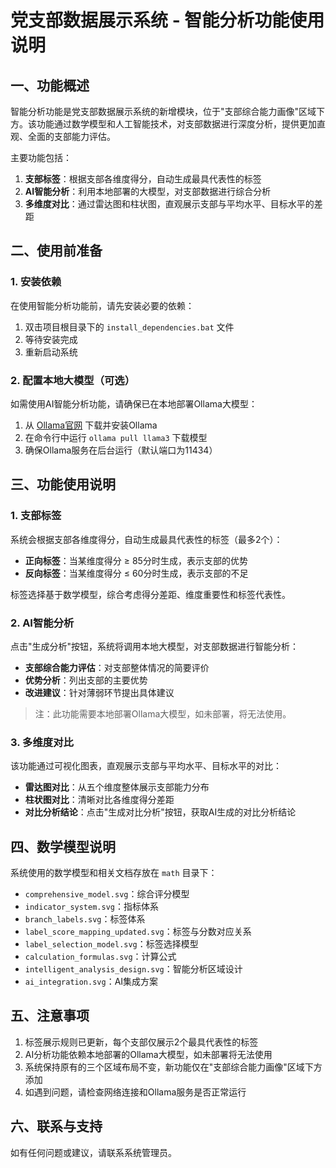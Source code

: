 # 党支部数据展示系统 - 智能分析功能使用说明

## 一、功能概述

智能分析功能是党支部数据展示系统的新增模块，位于"支部综合能力画像"区域下方。该功能通过数学模型和人工智能技术，对支部数据进行深度分析，提供更加直观、全面的支部能力评估。

主要功能包括：

1. **支部标签**：根据支部各维度得分，自动生成最具代表性的标签
2. **AI智能分析**：利用本地部署的大模型，对支部数据进行综合分析
3. **多维度对比**：通过雷达图和柱状图，直观展示支部与平均水平、目标水平的差距

## 二、使用前准备

### 1. 安装依赖

在使用智能分析功能前，请先安装必要的依赖：

1. 双击项目根目录下的 `install_dependencies.bat` 文件
2. 等待安装完成
3. 重新启动系统

### 2. 配置本地大模型（可选）

如需使用AI智能分析功能，请确保已在本地部署Ollama大模型：

1. 从 [Ollama官网](https://ollama.ai/) 下载并安装Ollama
2. 在命令行中运行 `ollama pull llama3` 下载模型
3. 确保Ollama服务在后台运行（默认端口为11434）

## 三、功能使用说明

### 1. 支部标签

系统会根据支部各维度得分，自动生成最具代表性的标签（最多2个）：

- **正向标签**：当某维度得分 ≥ 85分时生成，表示支部的优势
- **反向标签**：当某维度得分 ≤ 60分时生成，表示支部的不足

标签选择基于数学模型，综合考虑得分差距、维度重要性和标签代表性。

### 2. AI智能分析

点击"生成分析"按钮，系统将调用本地大模型，对支部数据进行智能分析：

- **支部综合能力评估**：对支部整体情况的简要评价
- **优势分析**：列出支部的主要优势
- **改进建议**：针对薄弱环节提出具体建议

> 注：此功能需要本地部署Ollama大模型，如未部署，将无法使用。

### 3. 多维度对比

该功能通过可视化图表，直观展示支部与平均水平、目标水平的对比：

- **雷达图对比**：从五个维度整体展示支部能力分布
- **柱状图对比**：清晰对比各维度得分差距
- **对比分析结论**：点击"生成对比分析"按钮，获取AI生成的对比分析结论

## 四、数学模型说明

系统使用的数学模型和相关文档存放在 `math` 目录下：

- `comprehensive_model.svg`：综合评分模型
- `indicator_system.svg`：指标体系
- `branch_labels.svg`：标签体系
- `label_score_mapping_updated.svg`：标签与分数对应关系
- `label_selection_model.svg`：标签选择模型
- `calculation_formulas.svg`：计算公式
- `intelligent_analysis_design.svg`：智能分析区域设计
- `ai_integration.svg`：AI集成方案

## 五、注意事项

1. 标签展示规则已更新，每个支部仅展示2个最具代表性的标签
2. AI分析功能依赖本地部署的Ollama大模型，如未部署将无法使用
3. 系统保持原有的三个区域布局不变，新功能仅在"支部综合能力画像"区域下方添加
4. 如遇到问题，请检查网络连接和Ollama服务是否正常运行

## 六、联系与支持

如有任何问题或建议，请联系系统管理员。
